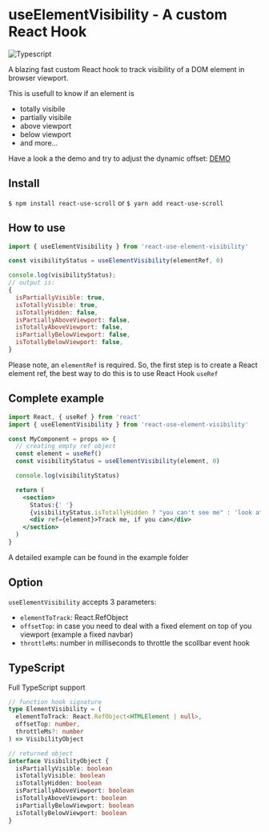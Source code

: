 # useElementVisibility - A custom React Hook

![Typescript](https://img.shields.io/npm/types/react-use-element-visibility)

A blazing fast custom React hook to track visibility of a DOM element in browser viewport.

This is usefull to know if an element is

- totally visibile
- partially visibile
- above viewport
- below viewport
- and more...

Have a look a the demo and try to adjust the dynamic offset:
[DEMO](https://gciotola.github.io/react-use-element-visibility/)

## Install

`$ npm install react-use-scroll`
or
`$ yarn add react-use-scroll`

## How to use

```jsx
import { useElementVisibility } from 'react-use-element-visibility'

const visibilityStatus = useElementVisibility(elementRef, 0)

console.log(visibilityStatus);
// output is:
{
  isPartiallyVisible: true,
  isTotallyVisible: true,
  isTotallyHidden: false,
  isPartiallyAboveViewport: false,
  isTotallyAboveViewport: false,
  isPartiallyBelowViewport: false,
  isTotallyBelowViewport: false,
}
```

Please note, an `elementRef` is required.
So, the first step is to create a React element ref, the best way to do this is to use React Hook `useRef`

## Complete example

```jsx
import React, { useRef } from 'react'
import { useElementVisibility } from 'react-use-element-visibility'

const MyComponent = props => {
  // creating empty ref object
  const element = useRef()
  const visibilityStatus = useElementVisibility(element, 0)

  console.log(visibilityStatus)

  return (
    <section>
      Status:{' '}
      {visibilityStatus.isTotallyHidden ? "you can't see me" : 'look at me'}
      <div ref={element}>Track me, if you can</div>
    </section>
  )
}
```

A detailed example can be found in the example folder

## Option

`useElementVisibility` accepts 3 parameters:

- `elementToTrack`: React.RefObject
- `offsetTop`: in case you need to deal with a fixed element on top of you viewport (example a fixed navbar)
- `throttleMs`: number in milliseconds to throttle the scollbar event hook

## TypeScript

Full TypeScript support

```ts
// function hook signature
type ElementVisibility = (
  elementToTrack: React.RefObject<HTMLElement | null>,
  offsetTop: number,
  throttleMs?: number
) => VisibilityObject

// returned object
interface VisibilityObject {
  isPartiallyVisible: boolean
  isTotallyVisible: boolean
  isTotallyHidden: boolean
  isPartiallyAboveViewport: boolean
  isTotallyAboveViewport: boolean
  isPartiallyBelowViewport: boolean
  isTotallyBelowViewport: boolean
}
```
